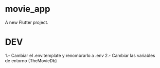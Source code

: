 # movie_app

A new Flutter project.


# DEV

1.- Cambiar el .env.template y renombrarlo a .env
2.- Cambiar las variables de entorno (TheMovieDb)